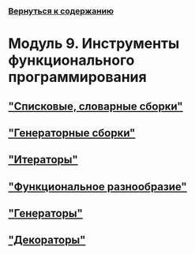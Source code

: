 ### [Вернуться к содержанию](https://github.com/AlexandrKuznetsov1/Practical_work/blob/master/README.md)
# Модуль 9. Инструменты функционального программирования
## ["Списковые, словарные сборки"](https://github.com/AlexandrKuznetsov1/Practical_work/blob/master/Module9/module_9_1.py)
## ["Генераторные сборки"](https://github.com/AlexandrKuznetsov1/Practical_work/blob/master/Module9/module_9_2.py)
## ["Итераторы"](https://github.com/AlexandrKuznetsov1/Practical_work/blob/master/Module9/module_9_3_iterators.py)
## ["Функциональное разнообразие"](https://github.com/AlexandrKuznetsov1/Practical_work/blob/master/Module9/module_9_4.py)
## ["Генераторы"](https://github.com/AlexandrKuznetsov1/Practical_work/blob/master/Module9/module_9_4_generators.py)
## ["Декораторы"](https://github.com/AlexandrKuznetsov1/Practical_work/blob/master/Module9/module_9_5_decorator.py)

